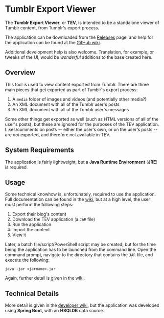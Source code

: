 # Tumblr Export Viewer

The **Tumblr Export Viewer**, or **TEV**, is intended to be a standalone viewer of Tumblr content, from Tumblr's export process. 

The application can be downloaded from the [Releases](https://github.com/tiyb/tev/releases/latest) page, and help for the application can be found at the [GitHub wiki](https://github.com/tiyb/tev/wiki/Users).

Additional development help is also welcome. Translation, for example, or tweaks of the UI, would be *wonderful* additions to the base created here.

## Overview

This tool is used to view content exported from Tumblr. There are three main pieces that get exported as part of Tumblr's export process:

1. A `media` folder of images and videos (and potentially other media?)
1. An XML document with all of the Tumblr user's posts
1. An XML document with all of the Tumblr user's messages

Some other things get exported as well (such as HTML versions of all of the user's posts), but these are ignored for the purposes of the TEV application. Likes/comments on posts -- either the user's own, or on the user's posts -- are *not* exported, and therefore not available in TEV.

## System Requirements

The application is fairly lightweight, but a **Java Runtime Environment** (**JRE**) is required.

## Usage

Some technical knowhow is, unfortunately, required to use the application. Full documentation can be found in the [wiki](https://github.com/tiyb/tev/wiki/Users), but at a high level, the user must perform the following steps:

1. Export their blog's content
1. Download the TEV application (a `JAR` file)
1. Run the application
1. Import the content
1. View it

Later, a batch file/script/PowerShell script may be created, but for the time being the application has to be launched from the command line. Open the command prompt, navigate to the directory that contains the `JAR` file, and execute the following:

```
java -jar <jarname>.jar
```

Again, further detail is given in the wiki.

## Technical Details

More detail is given in the [developer wiki](https://github.com/tiyb/tev/wiki/Developers), but the application was developed using **Spring Boot**, with an **HSQLDB** data source.
